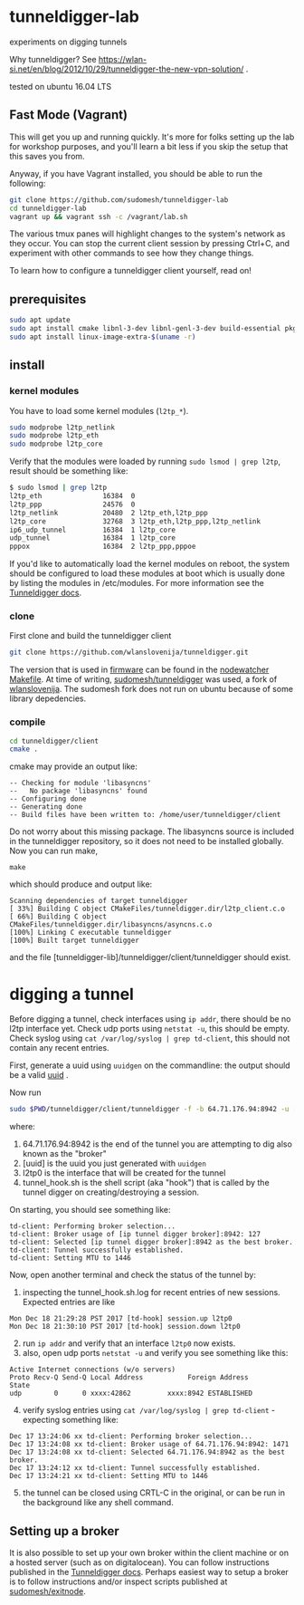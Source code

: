 # tunneldigger-lab
experiments on digging tunnels 

Why tunneldigger? See https://wlan-si.net/en/blog/2012/10/29/tunneldigger-the-new-vpn-solution/ .

tested on ubuntu 16.04 LTS

## Fast Mode (Vagrant)
This will get you up and running quickly.
It's more for folks setting up the lab for workshop purposes,
and you'll learn a bit less if you skip the setup that this saves you from.

Anyway, if you have Vagrant installed, you should be able to run the following:

```bash
git clone https://github.com/sudomesh/tunneldigger-lab
cd tunneldigger-lab
vagrant up && vagrant ssh -c /vagrant/lab.sh
```

The various tmux panes will highlight changes to the system's network as they occur.
You can stop the current client session by pressing Ctrl+C,
and experiment with other commands to see how they change things.

To learn how to configure a tunneldigger client yourself, read on!

## prerequisites

```bash
sudo apt update
sudo apt install cmake libnl-3-dev libnl-genl-3-dev build-essential pkg-config
sudo apt install linux-image-extra-$(uname -r)
```

## install
### kernel modules
You have to load some kernel modules (`l2tp_*`).

```bash
sudo modprobe l2tp_netlink
sudo modprobe l2tp_eth
sudo modprobe l2tp_core
```

Verify that the modules were loaded by running `sudo lsmod | grep l2tp`, result should be something like:

```bash
$ sudo lsmod | grep l2tp
l2tp_eth               16384  0
l2tp_ppp               24576  0
l2tp_netlink           20480  2 l2tp_eth,l2tp_ppp
l2tp_core              32768  3 l2tp_eth,l2tp_ppp,l2tp_netlink
ip6_udp_tunnel         16384  1 l2tp_core
udp_tunnel             16384  1 l2tp_core
pppox                  16384  2 l2tp_ppp,pppoe
```

If you'd like to automatically load the kernel modules on reboot, the system should be configured to load these modules at boot which is usually done by listing the modules in /etc/modules. For more information see the [Tunneldigger docs](https://tunneldigger.readthedocs.io/en/latest/server.html).

### clone
First clone and build the tunneldigger client

```bash
git clone https://github.com/wlanslovenija/tunneldigger.git
```

The version that is used in [firmware](https://github.com/sudomesh/sudowrt-firmware) can be found in the [nodewatcher Makefile](https://github.com/sudomesh/nodewatcher-firmware-packages/blob/sudomesh/net/tunneldigger/Makefile). At time of writing, [sudomesh/tunneldigger](https://github.com/sudomesh/tunneldigger) was used, a fork of [wlanslovenija](https://github.com/wlanslovenija/tunneldigger). The sudomesh fork does not run on ubuntu because of some library depedencies. 

### compile
```bash
cd tunneldigger/client
cmake .
```
cmake may provide an output like:
```
-- Checking for module 'libasyncns'
--   No package 'libasyncns' found
-- Configuring done
-- Generating done
-- Build files have been written to: /home/user/tunneldigger/client
```
Do not worry about this missing package. The libasyncns source is included in the tunneldigger repository, so it does not need to be installed globally.
Now you can run make, 
```
make 
```
which should produce and output like:
```
Scanning dependencies of target tunneldigger
[ 33%] Building C object CMakeFiles/tunneldigger.dir/l2tp_client.c.o
[ 66%] Building C object CMakeFiles/tunneldigger.dir/libasyncns/asyncns.c.o
[100%] Linking C executable tunneldigger
[100%] Built target tunneldigger
```

and the file [tunneldigger-lib]/tunneldigger/client/tunneldigger should exist.

# digging a tunnel
Before digging a tunnel, check interfaces using `ip addr`, there should be no l2tp interface yet. Check udp ports using `netstat -u`, this should be empty. Check syslog using `cat /var/log/syslog | grep td-client`, this should not contain any recent entries. 

First, generate a uuid using `uuidgen` on the commandline: the output should be a valid [uuid](https://en.wikipedia.org/wiki/Universally_unique_identifier) .

Now run 
```bash
sudo $PWD/tunneldigger/client/tunneldigger -f -b 64.71.176.94:8942 -u [uuid] -i l2tp0 -s $PWD/tunnel_hook.sh
```

where:

1. 64.71.176.94:8942 is the end of the tunnel you are attempting to dig also known as the "broker"
2. [uuid] is the uuid you just generated with `uuidgen`
3. l2tp0 is the interface that will be created for the tunnel
4. tunnel_hook.sh is the shell script (aka "hook") that is called by the tunnel digger on creating/destroying a session.

On starting, you should see something like:

```
td-client: Performing broker selection...
td-client: Broker usage of [ip tunnel digger broker]:8942: 127
td-client: Selected [ip tunnel digger broker]:8942 as the best broker.
td-client: Tunnel successfully established.
td-client: Setting MTU to 1446
```

Now, open another terminal and check the status of the tunnel by:

1. inspecting the tunnel_hook.sh.log for recent entries of new sessions. Expected entries are like
```
Mon Dec 18 21:29:28 PST 2017 [td-hook] session.up l2tp0
Mon Dec 18 21:30:10 PST 2017 [td-hook] session.down l2tp0
```
2. run `ip addr` and verify that an interface `l2tp0` now exists. 
3. also, open udp ports `netstat -u` and verify you see something like this:
```
Active Internet connections (w/o servers)
Proto Recv-Q Send-Q Local Address           Foreign Address         State      
udp        0      0 xxxx:42862         xxxx:8942 ESTABLISHED
```
4. verify syslog entries using `cat /var/log/syslog | grep td-client` - expecting something like:
```
Dec 17 13:24:06 xx td-client: Performing broker selection...
Dec 17 13:24:08 xx td-client: Broker usage of 64.71.176.94:8942: 1471
Dec 17 13:24:08 xx td-client: Selected 64.71.176.94:8942 as the best broker.
Dec 17 13:24:12 xx td-client: Tunnel successfully established.
Dec 17 13:24:21 xx td-client: Setting MTU to 1446
```
5. the tunnel can be closed using CRTL-C in the original, or can be run in the background like any shell command.

## Setting up a broker 

It is also possible to set up your own broker within the client machine or on a hosted server (such as on digitalocean). You can follow instructions published in the [Tunneldigger docs](httpss://tunneldigger.readthedocs.io/en/latest/server.html). Perhaps easiest way to setup a broker is to follow instructions and/or inspect scripts published at [sudomesh/exitnode](https://github.com/sudomesh/exitnode).

